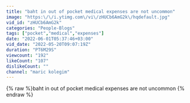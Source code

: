 ```yaml
---
title: "baht in out of pocket medical expenses are not uncommon"
image: "https:\/\/i.ytimg.com\/vi\/zHUCb6AmG2k\/hqdefault.jpg"
vid_id: "zHUCb6AmG2k"
categories: "People-Blogs"
tags: ["pocket","medical","expenses"]
date: "2022-06-01T05:37:46+03:00"
vid_date: "2022-05-20T09:07:19Z"
duration: "PT6M29S"
viewcount: "192"
likeCount: "107"
dislikeCount: ""
channel: "maric kolegim"
---
```

{% raw %}baht in out of pocket medical expenses are not uncommon {% endraw %}
